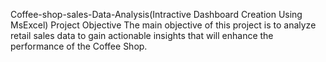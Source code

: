 Coffee-shop-sales-Data-Analysis(Intractive Dashboard Creation Using MsExcel) 
Project Objective 
The main objective of this project is to analyze retail sales data to gain actionable insights that will enhance the performance of the Coffee Shop.
